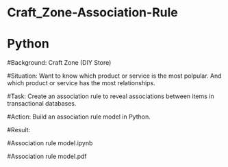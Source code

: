 # Craft_Zone-Association-Rule

# Python


#Background: Craft Zone (DIY Store)

#Situation: Want to know which product or service is the most polpular. And which product or service has the most relationships.

#Task: Create an association rule to reveal associations between items in transactional databases.

#Action: Build an association rule model in Python.

#Result:

#Association rule model.ipynb

#Association rule model.pdf
